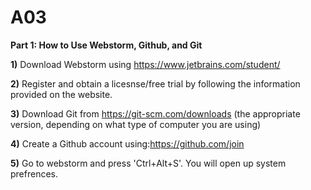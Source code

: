 # A03
**Part 1: How to Use Webstorm, Github, and Git**


**1)** Download Webstorm using https://www.jetbrains.com/student/ 


**2)** Register and obtain a licesnse/free trial by following the information provided on the website. 


**3)** Download Git from https://git-scm.com/downloads (the appropriate version, depending on what type of computer you are using)



**4)**  Create a Github account using:https://github.com/join



**5)** Go to webstorm and press 'Ctrl+Alt+S'. You will open up system prefrences. 

